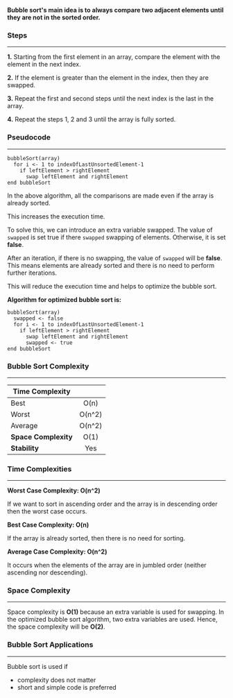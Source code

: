 **Bubble sort's main idea is to always compare two adjacent elements until they are not in the sorted order.**

### **Steps**
---
**1.** Starting from the first element in an array, compare the element with the element in the next index.

**2.** If the element is greater than the element in the index, then they are swapped.

**3.** Repeat the first and second steps until the next index is the last in the array.

**4.** Repeat the steps 1, 2 and 3 until the array is fully sorted.

### **Pseudocode**
---
```
bubbleSort(array)
  for i <- 1 to indexOfLastUnsortedElement-1
    if leftElement > rightElement
      swap leftElement and rightElement
end bubbleSort
```

In the above algorithm, all the comparisons are made even if the array is already sorted.

This increases the execution time.

To solve this, we can introduce an extra variable swapped. The value of `swapped` is set true if there `swapped` swapping of elements. Otherwise, it is set **false**.

After an iteration, if there is no swapping, the value of `swapped` will be **false**. This means elements are already sorted and there is no need to perform further iterations.

This will reduce the execution time and helps to optimize the bubble sort.

**Algorithm for optimized bubble sort is:**

```
bubbleSort(array)
  swapped <- false
  for i <- 1 to indexOfLastUnsortedElement-1
    if leftElement > rightElement
      swap leftElement and rightElement
      swapped <- true
end bubbleSort
```

### **Bubble Sort Complexity**
---
| **Time Complexity**  |        |
| -------------------- | :----: |
| Best                 |  O(n)  |
| Worst                | O(n^2) |
| Average              | O(n^2) |
| **Space Complexity** |  O(1)  |
| **Stability**        |  Yes   |


### **Time Complexities**
---

**Worst Case Complexity: O(n^2)**

If we want to sort in ascending order and the array is in descending order then the worst case occurs.

**Best Case Complexity: O(n)** 

If the array is already sorted, then there is no need for sorting.

**Average Case Complexity: O(n^2)** 

It occurs when the elements of the array are in jumbled order (neither ascending nor descending).

### **Space Complexity**
---
Space complexity is **O(1)** because an extra variable is used for swapping.
In the optimized bubble sort algorithm, two extra variables are used. Hence, the space complexity will be **O(2)**.

### **Bubble Sort Applications**
---
Bubble sort is used if
- complexity does not matter
- short and simple code is preferred